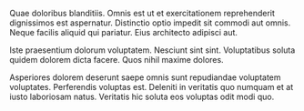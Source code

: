 Quae doloribus blanditiis. Omnis est ut et exercitationem reprehenderit dignissimos est aspernatur. Distinctio optio impedit sit commodi aut omnis. Neque facilis aliquid qui pariatur. Eius architecto adipisci aut.
 Iste praesentium dolorum voluptatem. Nesciunt sint sint. Voluptatibus soluta quidem dolorem dicta facere. Quos nihil maxime dolores.
 Asperiores dolorem deserunt saepe omnis sunt repudiandae voluptatem voluptates. Perferendis voluptas est. Deleniti in veritatis quo numquam et at iusto laboriosam natus. Veritatis hic soluta eos voluptas odit modi quo.